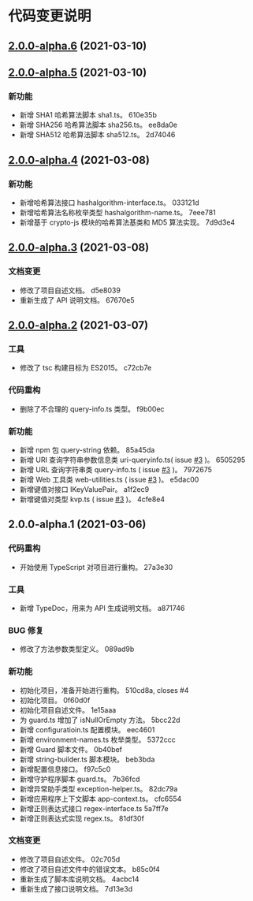 # 代码变更说明
## [2.0.0-alpha.6](///compare/v2.0.0-alpha.5...v2.0.0-alpha.6) (2021-03-10)

## [2.0.0-alpha.5](///compare/v2.0.0-alpha.4...v2.0.0-alpha.5) (2021-03-10)


### 新功能

* 新增 SHA1 哈希算法脚本 sha1.ts。 610e35b
* 新增 SHA256 哈希算法脚本 sha256.ts。 ee8da0e
* 新增 SHA512 哈希算法脚本 sha512.ts。 2d74046

## [2.0.0-alpha.4](///compare/v2.0.0-alpha.3...v2.0.0-alpha.4) (2021-03-08)


### 新功能

* 新增哈希算法接口 hashalgorithm-interface.ts。 033121d
* 新增哈希算法名称枚举类型 hashalgorithm-name.ts。 7eee781
* 新增基于 crypto-js 模块的哈希算法基类和 MD5 算法实现。 7d9d3e4

## [2.0.0-alpha.3](///compare/v2.0.0-alpha.2...v2.0.0-alpha.3) (2021-03-08)


### 文档变更

* 修改了项目自述文档。 d5e8039
* 重新生成了 API 说明文档。 67670e5

## [2.0.0-alpha.2](///compare/v2.0.0-alpha.1...v2.0.0-alpha.2) (2021-03-07)


### 工具

* 修改了 tsc 构建目标为 ES2015。 c72cb7e


### 代码重构

* 删除了不合理的 query-info.ts 类型。 f9b00ec


### 新功能

* 新增 npm 包 query-string 依赖。 85a45da
* 新增 URI 查询字符串参数信息类 uri-queryinfo.ts( issue [#3](https://gitlab.com/NiaTechnologyLtd/javascript-library/-/issues/3) )。 6505295
* 新增 URL 查询字符串类 query-info.ts ( issue [#3](https://gitlab.com/NiaTechnologyLtd/javascript-library/-/issues/3) )。 7972675
* 新增 Web 工具类 web-utilities.ts ( issue [#3](https://gitlab.com/NiaTechnologyLtd/javascript-library/-/issues/3) )。 e5dac00
* 新增键值对接口 IKeyValuePair。 a1f2ec9
* 新增键值对类型 kvp.ts ( issue [#3](https://gitlab.com/NiaTechnologyLtd/javascript-library/-/issues/3) )。 4cfe8e4

## 2.0.0-alpha.1 (2021-03-06)


### 代码重构

* 开始使用 TypeScript 对项目进行重构。 27a3e30


### 工具

* 新增 TypeDoc，用来为 API 生成说明文档。 a871746


### BUG 修复

* 修改了方法参数类型定义。 089ad9b


### 新功能

* 初始化项目，准备开始进行重构。 510cd8a, closes #4
* 初始化项目。 0f60d0f
* 初始化项目自述文件。 1e15aaa
* 为 guard.ts 增加了 isNullOrEmpty 方法。 5bcc22d
* 新增 configuratioin.ts 配置模块。 eec4601
* 新增 environment-names.ts 枚举类型。 5372ccc
* 新增 Guard 脚本文件。 0b40bef
* 新增 string-builder.ts 脚本模块。 beb3bda
* 新增配置信息接口。 f97c5c0
* 新增守护程序脚本 guard.ts。 7b36fcd
* 新增异常助手类型 exception-helper.ts。 82dc79a
* 新增应用程序上下文脚本 app-context.ts。 cfc6554
* 新增正则表达式接口 regex-interface.ts 5a7ff7e
* 新增正则表达式实现 regex.ts。 81df30f


### 文档变更

* 修改了项目自述文件。 02c705d
* 修改了项目自述文件中的错误文本。 b85c0f4
* 重新生成了脚本库说明文档。 4acbc14
* 重新生成了接口说明文档。 7d13e3d
